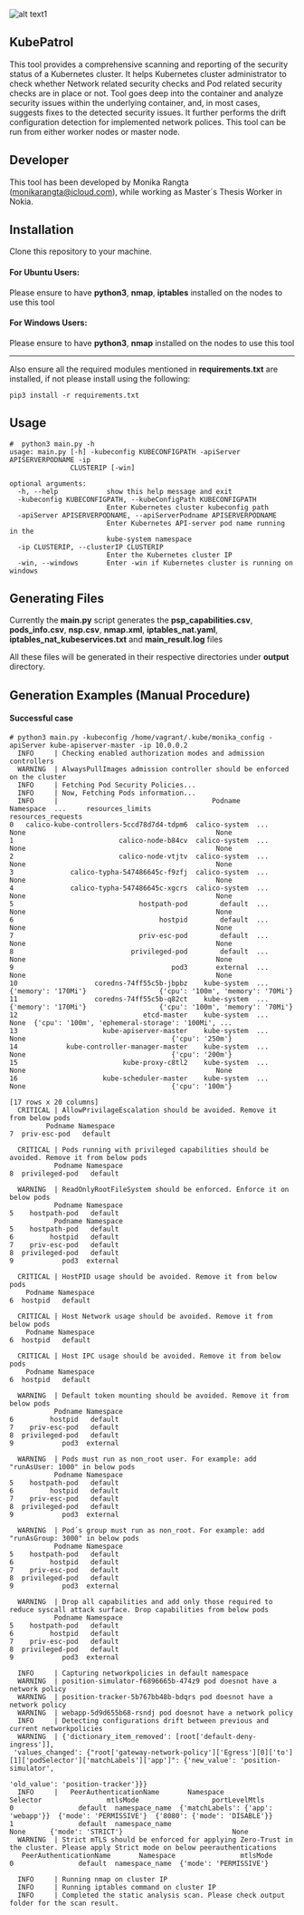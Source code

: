 ![alt text1][logo]

[logo]: img/kubepatrol_logo.png "KubePatrol"

## KubePatrol
This tool provides a comprehensive scanning and reporting of the security status of a Kubernetes cluster. It helps Kubernetes cluster administrator to check whether Network related security checks and Pod related security checks are in place or not. Tool goes deep into the container and analyze security issues within the underlying container, and, in most cases, suggests fixes to the detected security issues. It further performs the drift configuration detection for implemented network polices. This tool can be run from either worker nodes or master node.

## Developer
This tool has been developed by Monika Rangta (monikarangta@icloud.com), while working as Master´s Thesis Worker in Nokia. 

## Installation
Clone this repository to your machine.
#### For Ubuntu Users:
Please ensure to have **python3**, **nmap**, **iptables** installed on the nodes to use this tool
#### For Windows Users:
Please ensure to have **python3**, **nmap** installed on the nodes to use this tool

-------------------------------------------------------------------------------------------------------------------------------

Also ensure all the required modules mentioned in **requirements.txt** are installed, if not please install using the following:

`pip3 install -r requirements.txt`

## Usage


```
#  python3 main.py -h
usage: main.py [-h] -kubeconfig KUBECONFIGPATH -apiServer APISERVERPODNAME -ip
               CLUSTERIP [-win]

optional arguments:
  -h, --help            show this help message and exit
  -kubeconfig KUBECONFIGPATH, --kubeConfigPath KUBECONFIGPATH
                        Enter Kubernetes cluster kubeconfig path
  -apiServer APISERVERPODNAME, --apiServerPodname APISERVERPODNAME
                        Enter Kubernetes API-server pod name running in the
                        kube-system namespace
  -ip CLUSTERIP, --clusterIP CLUSTERIP
                        Enter the Kubernetes cluster IP
  -win, --windows       Enter -win if Kubernetes cluster is running on windows
```
## Generating Files
Currently the **main.py** script generates the **psp_capabilities.csv**, **pods_info.csv**, **nsp.csv**, **nmap.xml**, **iptables_nat.yaml**, **iptables_nat_kubeservices.txt** and **main_result.log** files

All these files will be generated in their respective directories under **output** directory.

## Generation Examples (Manual Procedure)
#### Successful case
```
# python3 main.py -kubeconfig /home/vagrant/.kube/monika_config -apiServer kube-apiserver-master -ip 10.0.0.2
  INFO     | Checking enabled authorization modes and admission controllers
  WARNING  | AlwaysPullImages admission controller should be enforced on the cluster
  INFO     | Fetching Pod Security Policies...
  INFO     | Now, Fetching Pods information...
  INFO     |                                      Podname      Namespace  ...     resources_limits                                 resources_requests
0   calico-kube-controllers-5ccd78d7d4-tdpm6  calico-system  ...                 None                                               None
1                          calico-node-b84cv  calico-system  ...                 None                                               None
2                          calico-node-vtjtv  calico-system  ...                 None                                               None
3              calico-typha-547486645c-f9zfj  calico-system  ...                 None                                               None
4              calico-typha-547486645c-xgcrs  calico-system  ...                 None                                               None
5                               hostpath-pod        default  ...                 None                                               None
6                                    hostpid        default  ...                 None                                               None
7                               priv-esc-pod        default  ...                 None                                               None
8                             privileged-pod        default  ...                 None                                               None
9                                       pod3       external  ...                 None                                               None
10                   coredns-74ff55c5b-jbpbz    kube-system  ...  {'memory': '170Mi'}                  {'cpu': '100m', 'memory': '70Mi'}
11                   coredns-74ff55c5b-q82ct    kube-system  ...  {'memory': '170Mi'}                  {'cpu': '100m', 'memory': '70Mi'}
12                               etcd-master    kube-system  ...                 None  {'cpu': '100m', 'ephemeral-storage': '100Mi', ...
13                     kube-apiserver-master    kube-system  ...                 None                                    {'cpu': '250m'}
14            kube-controller-manager-master    kube-system  ...                 None                                    {'cpu': '200m'}
15                          kube-proxy-c8tl2    kube-system  ...                 None                                               None
16                     kube-scheduler-master    kube-system  ...                 None                                    {'cpu': '100m'}

[17 rows x 20 columns]
  CRITICAL | AllowPrivilageEscalation should be avoided. Remove it from below pods 
         Podname Namespace
7  priv-esc-pod   default

  CRITICAL | Pods running with privileged capabilities should be avoided. Remove it from below pods 
           Podname Namespace
8  privileged-pod   default

  WARNING  | ReadOnlyRootFileSystem should be enforced. Enforce it on below pods 
           Podname Namespace
5    hostpath-pod   default
           Podname Namespace
5    hostpath-pod   default
6         hostpid   default
7    priv-esc-pod   default
8  privileged-pod   default
9            pod3  external

  CRITICAL | HostPID usage should be avoided. Remove it from below pods
    Podname Namespace
6  hostpid   default

  CRITICAL | Host Network usage should be avoided. Remove it from below pods 
    Podname Namespace
6  hostpid   default 

  CRITICAL | Host IPC usage should be avoided. Remove it from below pods 
    Podname Namespace
6  hostpid   default 

  WARNING  | Default token mounting should be avoided. Remove it from below pods 
           Podname Namespace
6         hostpid   default
7    priv-esc-pod   default
8  privileged-pod   default
9            pod3  external 

  WARNING  | Pods must run as non_root user. For example: add "runAsUser: 1000" in below pods 
           Podname Namespace
5    hostpath-pod   default
6         hostpid   default
7    priv-esc-pod   default
8  privileged-pod   default
9            pod3  external 

  WARNING  | Pod´s group must run as non_root. For example: add "runAsGroup: 3000" in below pods 
           Podname Namespace
5    hostpath-pod   default
6         hostpid   default
7    priv-esc-pod   default
8  privileged-pod   default
9            pod3  external

  WARNING  | Drop all capabilities and add only those required to reduce syscall attack surface. Drop capabilities from below pods 
           Podname Namespace
5    hostpath-pod   default
6         hostpid   default
7    priv-esc-pod   default
8  privileged-pod   default
9            pod3  external

  INFO     | Capturing networkpolicies in default namespace
  WARNING  | position-simulator-f6896665b-474z9 pod doesnot have a network policy
  WARNING  | position-tracker-5b767bb48b-bdqrs pod doesnot have a network policy
  WARNING  | webapp-5d9d655b68-rsndj pod doesnot have a network policy
  INFO     | Detecting configurations drift between previous and current networkpolicies
  WARNING  | {'dictionary_item_removed': [root['default-deny-ingress']],
 'values_changed': {"root['gateway-network-policy']['Egress'][0]['to'][1]['podSelector']['matchLabels']['app']": {'new_value': 'position-simulator',   
                                                                                                                  'old_value': 'position-tracker'}}}   
  INFO     |   PeerAuthenticationName       Namespace                            Selector                mtlsMode                  portLevelMtls
0                default  namespace_name  {'matchLabels': {'app': 'webapp'}}  {'mode': 'PERMISSIVE'}  {'8080': {'mode': 'DISABLE'}}
1                default  namespace_name                                None      {'mode': 'STRICT'}                           None
  WARNING  | Strict mTLS should be enforced for applying Zero-Trust in the cluster. Please apply Strict mode on below peerauthentications 
   PeerAuthenticationName       Namespace                mtlsMode
0                default  namespace_name  {'mode': 'PERMISSIVE'}

  INFO     | Running nmap on cluster IP
  INFO     | Running iptables command on cluster IP
  INFO     | Completed the static analysis scan. Please check output folder for the scan result.
```

